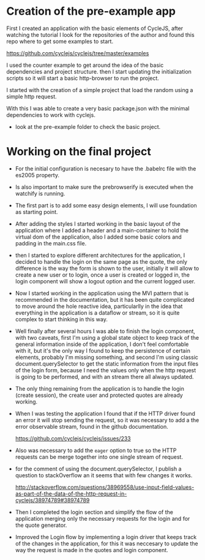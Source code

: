 # Creation of the pre-example app

First I created an application with the basic elements of CycleJS, after watching the tutorial
I look for the repositories of the author and found this repo where to get some examples to 
start.

https://github.com/cyclejs/cyclejs/tree/master/examples

I used the counter example to get around the idea of the basic dependencies and project structure.
then I start updating the initialization scripts so it will start a basic http-browser to run the project.

I started with the creation of a simple project that load the random using a simple http request.

With this I was able to create a very basic package.json with the minimal dependencies to work with cyclejs.

- look at the pre-example folder to check the basic project.

# Working on the final project

- For the initial configuration is necesary to have the .babelrc file with the es2005 property.
- Is also important to make sure the prebrowserify is executed when the watchify is running.

- The first part is to add some easy design elements, I will use foundation as starting point.

- After adding the styles I started working in the basic layout of the application where I added a header and a main-container to hold the virtual dom of the application, also I added some basic colors and padding in the main.css file.

- then I started to explore different architectures for the application, I decided to handle the login on the same page as the quote, the only difference is the way the form is shown to the user, initially it will allow to create a new user or to login, once a user is created or logged in, the login component will show a logout option and the current logged user.

- Now I started working in the application using the MVI pattern that is recommended in the documentation, but it has been quite complicated to move around the hole reactive idea, particularlly in the idea that everything in the application is a dataflow or stream, so it is quite complex to start thinking in this way.

- Well finally after several hours I was able to finish the login component, with two caveats, first I'm using a global state object to keep track of the general information inside of the application, I don't feel comfortable with it, but it's the only way I found to keep the persistence of certain elements, probably I'm missing something, and second I'm using classic document.querySelector to get the static information from the input files of the login form, because I need the values only when the http request is going to be performed, and with an stream there all always updated.

- The only thing remaining from the application is to handle the login (create session), the create user and protected quotes are already working.


- When I was testing the application I found that if the HTTP driver found an error it will stop sending the request, so it was necessary to add a the error observable stream, found in the github documentation.
    
    https://github.com/cyclejs/cyclejs/issues/233

- Also was necessary to add the `eager` option to true so the HTTP requests can be merge together into one single stream of request.

- for the comment of using the document.querySelector, I publish a question to stackOverflow an it seems that with few changes it works. 

    http://stackoverflow.com/questions/38969558/use-input-field-values-as-part-of-the-data-of-the-http-request-in-cyclejs/38974789#38974789

- Then I completed the login section and simplify the flow of the application merging only the necessary requests for the login and for the quote generator.


- Improved the Login flow by implementing a login driver that keeps track of the changes in the application, for this it was neccesary to update the way the request is made in the quotes and login component.








